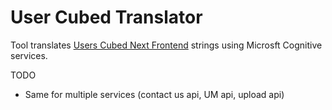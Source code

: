 # User Cubed Translator

Tool translates [Users Cubed Next Frontend](https://github.com/TalaikisInc/users-cubed-next-frontend) strings using Microsft Cognitive services.

TODO

* Same for multiple services (contact us api, UM api, upload api)
